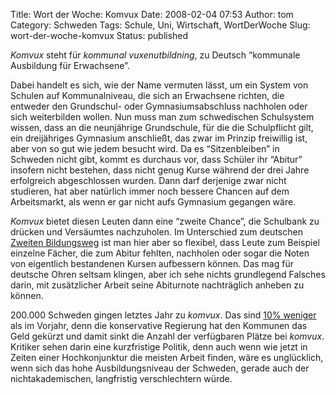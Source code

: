 Title: Wort der Woche: Komvux
Date: 2008-02-04 07:53
Author: tom
Category: Schweden
Tags: Schule, Uni, Wirtschaft, WortDerWoche
Slug: wort-der-woche-komvux
Status: published

*Komvux* steht für *kommunal vuxenutbildning*, zu Deutsch “kommunale
Ausbildung für Erwachsene”.

Dabei handelt es sich, wie der Name vermuten lässt, um ein System von
Schulen auf Kommunalniveau, die sich an Erwachsene richten, die entweder
den Grundschul- oder Gymnasiumsabschluss nachholen oder sich
weiterbilden wollen. Nun muss man zum schwedischen Schulsystem wissen,
dass an die neunjährige Grundschule, für die die Schulpflicht gilt, ein
dreijähriges Gymnasium anschließt, das zwar im Prinzip freiwillig ist,
aber von so gut wie jedem besucht wird. Da es “Sitzenbleiben” in
Schweden nicht gibt, kommt es durchaus vor, dass Schüler ihr “Abitur”
insofern nicht bestehen, dass nicht genug Kurse während der drei Jahre
erfolgreich abgeschlossen wurden. Dann darf derjenige zwar nicht
studieren, hat aber natürlich immer noch bessere Chancen auf dem
Arbeitsmarkt, als wenn er gar nicht aufs Gymnasium gegangen wäre.

*Komvux* bietet diesen Leuten dann eine “zweite Chance”, die Schulbank
zu drücken und Versäumtes nachzuholen. Im Unterschied zum deutschen
[Zweiten Bildungsweg](http://de.wikipedia.org/wiki/Zweiter_Bildungsweg)
ist man hier aber so flexibel, dass Leute zum Beispiel einzelne Fächer,
die zum Abitur fehlten, nachholen oder sogar die Noten von eigentlich
bestandenen Kursen aufbessern können. Das mag für deutsche Ohren seltsam
klingen, aber ich sehe nichts grundlegend Falsches darin, mit
zusätzlicher Arbeit seine Abiturnote nachträglich anheben zu können.

200.000 Schweden gingen letztes Jahr zu *komvux*. Das sind [10%
weniger](http://www.svd.se/nyheter/inrikes/artikel_837591.svd) als im
Vorjahr, denn die konservative Regierung hat den Kommunen das Geld
gekürzt und damit sinkt die Anzahl der verfügbaren Plätze bei *komvux*.
Kritiker sehen darin eine kurzfristige Politik, denn auch wenn wie jetzt
in Zeiten einer Hochkonjunktur die meisten Arbeit finden, wäre es
unglücklich, wenn sich das hohe Ausbildungsniveau der Schweden, gerade
auch der nichtakademischen, langfristig verschlechtern würde.

